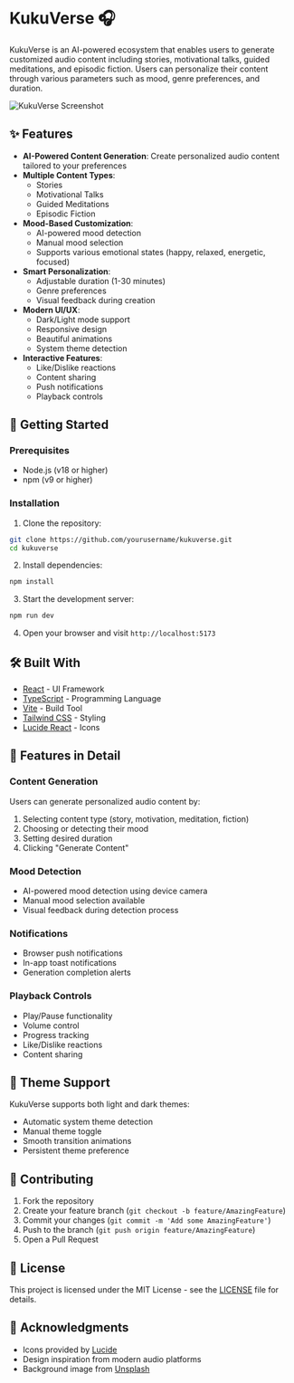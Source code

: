 # KukuVerse 🎧

KukuVerse is an AI-powered ecosystem that enables users to generate customized audio content including stories, motivational talks, guided meditations, and episodic fiction. Users can personalize their content through various parameters such as mood, genre preferences, and duration.

![KukuVerse Screenshot](https://images.unsplash.com/photo-1516280440614-37939bbacd81?auto=format&fit=crop&q=80&w=1200)

## ✨ Features

- **AI-Powered Content Generation**: Create personalized audio content tailored to your preferences
- **Multiple Content Types**: 
  - Stories
  - Motivational Talks
  - Guided Meditations
  - Episodic Fiction
- **Mood-Based Customization**: 
  - AI-powered mood detection
  - Manual mood selection
  - Supports various emotional states (happy, relaxed, energetic, focused)
- **Smart Personalization**:
  - Adjustable duration (1-30 minutes)
  - Genre preferences
  - Visual feedback during creation
- **Modern UI/UX**:
  - Dark/Light mode support
  - Responsive design
  - Beautiful animations
  - System theme detection
- **Interactive Features**:
  - Like/Dislike reactions
  - Content sharing
  - Push notifications
  - Playback controls

## 🚀 Getting Started

### Prerequisites

- Node.js (v18 or higher)
- npm (v9 or higher)

### Installation

1. Clone the repository:
```bash
git clone https://github.com/yourusername/kukuverse.git
cd kukuverse
```

2. Install dependencies:
```bash
npm install
```

3. Start the development server:
```bash
npm run dev
```

4. Open your browser and visit `http://localhost:5173`

## 🛠️ Built With

- [React](https://reactjs.org/) - UI Framework
- [TypeScript](https://www.typescriptlang.org/) - Programming Language
- [Vite](https://vitejs.dev/) - Build Tool
- [Tailwind CSS](https://tailwindcss.com/) - Styling
- [Lucide React](https://lucide.dev/) - Icons

## 📱 Features in Detail

### Content Generation
Users can generate personalized audio content by:
1. Selecting content type (story, motivation, meditation, fiction)
2. Choosing or detecting their mood
3. Setting desired duration
4. Clicking "Generate Content"

### Mood Detection
- AI-powered mood detection using device camera
- Manual mood selection available
- Visual feedback during detection process

### Notifications
- Browser push notifications
- In-app toast notifications
- Generation completion alerts

### Playback Controls
- Play/Pause functionality
- Volume control
- Progress tracking
- Like/Dislike reactions
- Content sharing

## 🎨 Theme Support

KukuVerse supports both light and dark themes:
- Automatic system theme detection
- Manual theme toggle
- Smooth transition animations
- Persistent theme preference

## 🤝 Contributing

1. Fork the repository
2. Create your feature branch (`git checkout -b feature/AmazingFeature`)
3. Commit your changes (`git commit -m 'Add some AmazingFeature'`)
4. Push to the branch (`git push origin feature/AmazingFeature`)
5. Open a Pull Request

## 📄 License

This project is licensed under the MIT License - see the [LICENSE](LICENSE) file for details.

## 🙏 Acknowledgments

- Icons provided by [Lucide](https://lucide.dev/)
- Design inspiration from modern audio platforms
- Background image from [Unsplash](https://unsplash.com)

